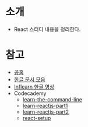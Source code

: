 # 소개
- React 스터디 내용을 정리한다.

# 참고
- [공홈](https://facebook.github.io/react/docs/installation.html#trying-out-react)
- [한글 문서 모음](https://github.com/reactkr/learn-react-in-korean)
- [Inflearn 한글 영상](https://www.inflearn.com/course/react-%EA%B0%95%EC%A2%8C-velopert)
- Codecademy
	- [learn-the-command-line](https://www.codecademy.com/learn/learn-the-command-line)
	- [learn-reactjs-part1](https://www.codecademy.com/learn/react-101)
	- [learn-reactjs-part2](https://www.codecademy.com/learn/react-102)
	- [react-setup](https://www.codecademy.com/articles/react-setup-i)
	
	
